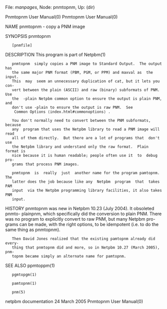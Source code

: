 File: *manpages*,  Node: pnmtopnm,  Up: (dir)

Pnmtopnm User Manual(0)                                Pnmtopnm User Manual(0)



NAME
       pnmtopnm - copy a PNM image

SYNOPSIS
       pnmtopnm

       [pnmfile]


DESCRIPTION
       This program is part of Netpbm(1)

       pnmtopnm  simply copies a PNM image to Standard Output.  The output has
       the same major PNM format (PBM, PGM, or PPM) and maxval as  the  input.
       This  may  seem an unnecessary duplication of cat, but it lets you con-
       vert between the plain (ASCII) and raw (binary) subformats of PNM.  Use
       the  -plain Netpbm common option to ensure the output is plain PNM, and
       don't use -plain to ensure the output is raw PNM.  See
        Common Options ⟨index.html#commonoptions⟩ .

       You don't normally need to convert between the PNM subformats,  because
       any  program that uses the Netpbm library to read a PNM image will read
       all of them directly.  But there are a lot of programs that  don't  use
       the Netpbm library and understand only the raw format.  Plain format is
       nice because it is human readable; people often use it  to  debug  pro-
       grams that process PNM images.

       pnmtopnm  is  really  just  another name for the program pamtopnm.  The
       latter does the job because like any  Netpbm  program  that  takes  PAM
       input  via the Netpbm programming library facilities, it also takes PNM
       input.


HISTORY
       pnmtopnm was new in Netpbm 10.23  (July  2004).   It  obsoleted  pnmto-
       plainpnm,  which  specifically  did the conversion to plain PNM.  There
       was no program to explicitly convert to raw PNM, but many  Netpbm  pro-
       grams can be made, with the right options, to be idempotent (i.e. to do
       the same thing as pnmtopnm).

       Then David Jones realized that the existing pamtopnm already did every-
       thing that pnmtopnm did and more, so in Netpbm 10.27 (March 2005), pnm-
       topnm became simply an alternate name for pamtopnm.


SEE ALSO
       ppmtoppm(1)

       pgmtopgm(1)

       pamtopnm(1)

       pnm(5)



netpbm documentation             24 March 2005         Pnmtopnm User Manual(0)
